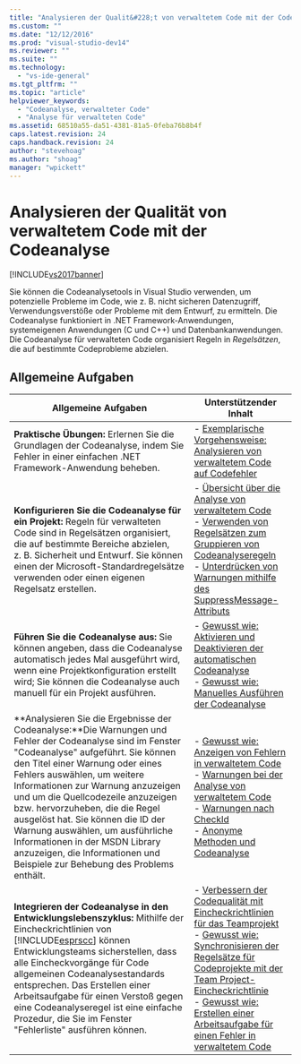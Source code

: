 ```yaml
---
title: "Analysieren der Qualit&#228;t von verwaltetem Code mit der Codeanalyse | Microsoft Docs"
ms.custom: ""
ms.date: "12/12/2016"
ms.prod: "visual-studio-dev14"
ms.reviewer: ""
ms.suite: ""
ms.technology: 
  - "vs-ide-general"
ms.tgt_pltfrm: ""
ms.topic: "article"
helpviewer_keywords: 
  - "Codeanalyse, verwalteter Code"
  - "Analyse für verwalteten Code"
ms.assetid: 68510a55-da51-4381-81a5-0feba76b8b4f
caps.latest.revision: 24
caps.handback.revision: 24
author: "stevehoag"
ms.author: "shoag"
manager: "wpickett"
---
```

# Analysieren der Qualit&#228;t von verwaltetem Code mit der Codeanalyse
[!INCLUDE[vs2017banner](../code-quality/includes/vs2017banner.md)]

Sie können die Codeanalysetools in Visual Studio verwenden, um potenzielle Probleme im Code, wie z. B. nicht sicheren Datenzugriff, Verwendungsverstöße oder Probleme mit dem Entwurf, zu ermitteln.  Die Codeanalyse funktioniert in .NET Framework\-Anwendungen, systemeigenen Anwendungen \(C und C\+\+\) und Datenbankanwendungen.  Die Codeanalyse für verwalteten Code organisiert Regeln in *Regelsätzen*, die auf bestimmte Codeprobleme abzielen.  
  
## Allgemeine Aufgaben  
  
|Allgemeine Aufgaben|Unterstützender Inhalt|  
|-------------------------|----------------------------|  
|**Praktische Übungen:** Erlernen Sie die Grundlagen der Codeanalyse, indem Sie Fehler in einer einfachen .NET Framework\-Anwendung beheben.|-   [Exemplarische Vorgehensweise: Analysieren von verwaltetem Code auf Codefehler](../code-quality/walkthrough-analyzing-managed-code-for-code-defects.md)|  
|**Konfigurieren Sie die Codeanalyse für ein Projekt:** Regeln für verwalteten Code sind in Regelsätzen organisiert, die auf bestimmte Bereiche abzielen, z. B. Sicherheit und Entwurf.  Sie können einen der Microsoft\-Standardregelsätze verwenden oder einen eigenen Regelsatz erstellen.|-   [Übersicht über die Analyse von verwaltetem Code](../code-quality/code-analysis-for-managed-code-overview.md)<br />-   [Verwenden von Regelsätzen zum Gruppieren von Codeanalyseregeln](../code-quality/using-rule-sets-to-group-code-analysis-rules.md)<br />-   [Unterdrücken von Warnungen mithilfe des SuppressMessage\-Attributs](../code-quality/suppress-warnings-by-using-the-suppressmessage-attribute.md)|  
|**Führen Sie die Codeanalyse aus:** Sie können angeben, dass die Codeanalyse automatisch jedes Mal ausgeführt wird, wenn eine Projektkonfiguration erstellt wird; Sie können die Codeanalyse auch manuell für ein Projekt ausführen.|-   [Gewusst wie: Aktivieren und Deaktivieren der automatischen Codeanalyse](../code-quality/how-to-enable-and-disable-automatic-code-analysis-for-managed-code.md)<br />-   [Gewusst wie: Manuelles Ausführen der Codeanalyse](../code-quality/how-to-run-code-analysis-manually-for-managed-code.md)|  
|**Analysieren Sie die Ergebnisse der Codeanalyse:**Die Warnungen und Fehler der Codeanalyse sind im Fenster "Codeanalyse" aufgeführt.  Sie können den Titel einer Warnung oder eines Fehlers auswählen, um weitere Informationen zur Warnung anzuzeigen und um die Quellcodezeile anzuzeigen bzw. hervorzuheben, die die Regel ausgelöst hat.  Sie können die ID der Warnung auswählen, um ausführliche Informationen in der MSDN Library anzuzeigen, die Informationen und Beispiele zur Behebung des Problems enthält.|-   [Gewusst wie: Anzeigen von Fehlern in verwaltetem Code](../code-quality/how-to-view-managed-code-defects.md)<br />-   [Warnungen bei der Analyse von verwaltetem Code](../code-quality/code-analysis-for-managed-code-warnings.md)<br />-   [Warnungen nach CheckId](../code-quality/code-analysis-warnings-for-managed-code-by-checkid.md)<br />-   [Anonyme Methoden und Codeanalyse](../code-quality/anonymous-methods-and-code-analysis.md)|  
|**Integrieren der Codeanalyse in den Entwicklungslebenszyklus:** Mithilfe der Eincheckrichtlinien von [!INCLUDE[esprscc](../code-quality/includes/esprscc_md.md)] können Entwicklungsteams sicherstellen, dass alle Eincheckvorgänge für Code allgemeinen Codeanalysestandards entsprechen.  Das Erstellen einer Arbeitsaufgabe für einen Verstoß gegen eine Codeanalyseregel ist eine einfache Prozedur, die Sie im Fenster "Fehlerliste" ausführen können.|-   [Verbessern der Codequalität mit Eincheckrichtlinien für das Teamprojekt](../code-quality/enhancing-code-quality-with-team-project-check-in-policies.md)<br />-   [Gewusst wie: Synchronisieren der Regelsätze für Codeprojekte mit der Team Project\-Eincheckrichtlinie](../code-quality/how-to-synchronize-code-project-rule-sets-with-team-project-check-in-policy.md)<br />-   [Gewusst wie: Erstellen einer Arbeitsaufgabe für einen Fehler in verwaltetem Code](../code-quality/how-to-create-a-work-item-for-a-managed-code-defect.md)|